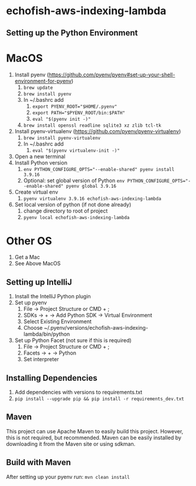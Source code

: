 # echofish-aws-indexing-lambda

## Setting up the Python Environment

# MacOS
  1. Install pyenv (https://github.com/pyenv/pyenv#set-up-your-shell-environment-for-pyenv)
     1. ```brew update```
     2. ```brew install pyenv```
     3. In ~/.bashrc add
        1. ```export PYENV_ROOT="$HOME/.pyenv"```
        2. ```export PATH="$PYENV_ROOT/bin:$PATH"```
        3. ```eval "$(pyenv init -)"```
     4. ```brew install openssl readline sqlite3 xz zlib tcl-tk```
  2. Install pyenv-virtualenv (https://github.com/pyenv/pyenv-virtualenv)
     1. ```brew install pyenv-virtualenv```
     2. In ~/.bashrc add
         1. ```eval "$(pyenv virtualenv-init -)"```
  3. Open a new terminal
  4. Install Python version
     1. ```env PYTHON_CONFIGURE_OPTS="--enable-shared" pyenv install 3.9.16```
     2. Optional: set global version of Python ```env PYTHON_CONFIGURE_OPTS="--enable-shared" pyenv global 3.9.16```
  5. Create virtual env
     1. ```pyenv virtualenv 3.9.16 echofish-aws-indexing-lambda```
  6. Set local version of python (if not done already)
     1. change directory to root of project
     2. ```pyenv local echofish-aws-indexing-lambda```

# Other OS
  1. Get a Mac
  2. See Above MacOS

## Setting up IntelliJ

  1. Install the IntelliJ Python plugin
  2. Set up pyenv
     1. File -> Project Structure or CMD + ;
     2. SDKs -> + -> Add Python SDK -> Virtual Environment
     3. Select Existing Environment
     4. Choose ~/.pyenv/versions/echofish-aws-indexing-lambda/bin/python
  3. Set up Python Facet (not sure if this is required)
     1. File -> Project Structure or CMD + ;
     2. Facets -> + -> Python 
     3. Set interpreter 

## Installing Dependencies

  1. Add dependencies with versions to requirements.txt
  2. ```pip install --upgrade pip && pip install -r requirements_dev.txt```

## Maven
This project can use Apache Maven to easily build this project.  However, this is not required, but recommended.
Maven can be easily installed by downloading it from the Maven site or using sdkman.

## Build with Maven
After setting up your pyenv run:
```mvn clean install```
